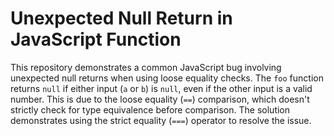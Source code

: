 # Unexpected Null Return in JavaScript Function

This repository demonstrates a common JavaScript bug involving unexpected null returns when using loose equality checks. The `foo` function returns `null` if either input (`a` or `b`) is `null`, even if the other input is a valid number. This is due to the loose equality (`==`) comparison, which doesn't strictly check for type equivalence before comparison.  The solution demonstrates using the strict equality (`===`) operator to resolve the issue.